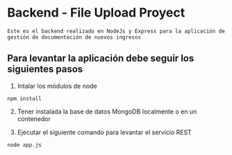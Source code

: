 # Backend - File Upload Proyect

```Este es el backend realizado en NodeJs y Express para la aplicación de gestión de documentación de nuevos ingresos```

## Para levantar la aplicación debe seguir los siguientes pasos

1. Intalar los módulos de node
```
npm install
```

2. Tener instalada la base de datos MongoDB localmente o en un contenedor

3. Ejecutar el siguiente comando para levantar el servicio REST
```
node app.js
```